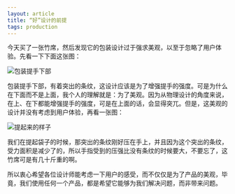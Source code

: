 ```yaml
---
layout: article
title: “好”设计的前提
tags: production
---
```


今天买了一张竹席，然后发现它的包装设计过于强求美观，以至于忽略了用户体验。先看一下下面这张图：

<img src="{{ site.baseurl }}/images/design-of-product-2.jpg" alt="包装提手下部">

包装提手下部，有着突出的条纹，这设计应该是为了增强提手的强度。可是为什么在下面而不是上面，我个人的理解就是：为了美观。因为从物理设计的角度来说，在上、在下都能增强提手的强度，可是在上面的话，会显得突兀。但是，这美观的设计并没有考虑到用户体验，再看一张图：

<img src="{{ site.baseurl }}/images/design-of-product-3.jpg" alt="提起来的样子">

我们在提起袋子的时候，那突出的条纹刚好压在手上，并且因为这个突出的条纹，受力面积是减少了的，所以手指受到的压强比没有条纹的时候要大，不要忘了，这竹席可是有几十斤重的啊。

所以衷心希望各位设计师能考虑一下用户的感受，而不仅仅是为了产品的美观，毕竟，我们使用任何一个产品，都是希望它能够为我们解决问题，而非带来问题。
